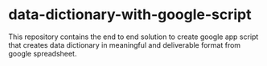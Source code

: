 # data-dictionary-with-google-script
This repository contains the end to end solution to create google app script that creates data dictionary in meaningful and deliverable format from google spreadsheet.
